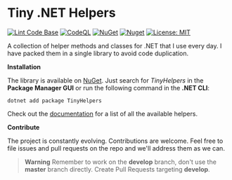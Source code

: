 # Tiny .NET Helpers

[![Lint Code Base](https://github.com/marcominerva/TinyHelpers/actions/workflows/linter.yml/badge.svg)](https://github.com/marcominerva/TinyHelpers/actions/workflows/linter.yml)
[![CodeQL](https://github.com/marcominerva/TinyHelpers/actions/workflows/codeql.yml/badge.svg)](https://github.com/marcominerva/TinyHelpers/actions/workflows/codeql.yml)
[![NuGet](https://img.shields.io/nuget/v/TinyHelpers.svg?style=flat-square)](https://www.nuget.org/packages/TinyHelpers)
[![Nuget](https://img.shields.io/nuget/dt/TinyHelpers)](https://www.nuget.org/packages/TinyHelpers)
[![License: MIT](https://img.shields.io/badge/License-MIT-yellow.svg)](https://github.com/marcominerva/TinyHelpers/blob/master/LICENSE)

A collection of helper methods and classes for .NET that I use every day. I have packed them in a single library to avoid code duplication.

**Installation**

The library is available on [NuGet](https://www.nuget.org/packages/TinyHelpers). Just search for *TinyHelpers* in the **Package Manager GUI** or run the following command in the **.NET CLI**:

    dotnet add package TinyHelpers

Check out the [documentation](https://github.com/marcominerva/TinyHelpers/tree/master/docs/TinyHelpers) for a list of all the available helpers.

**Contribute**

The project is constantly evolving. Contributions are welcome. Feel free to file issues and pull requests on the repo and we'll address them as we can.

> **Warning**
Remember to work on the **develop** branch, don't use the **master** branch directly. Create Pull Requests targeting **develop**.
